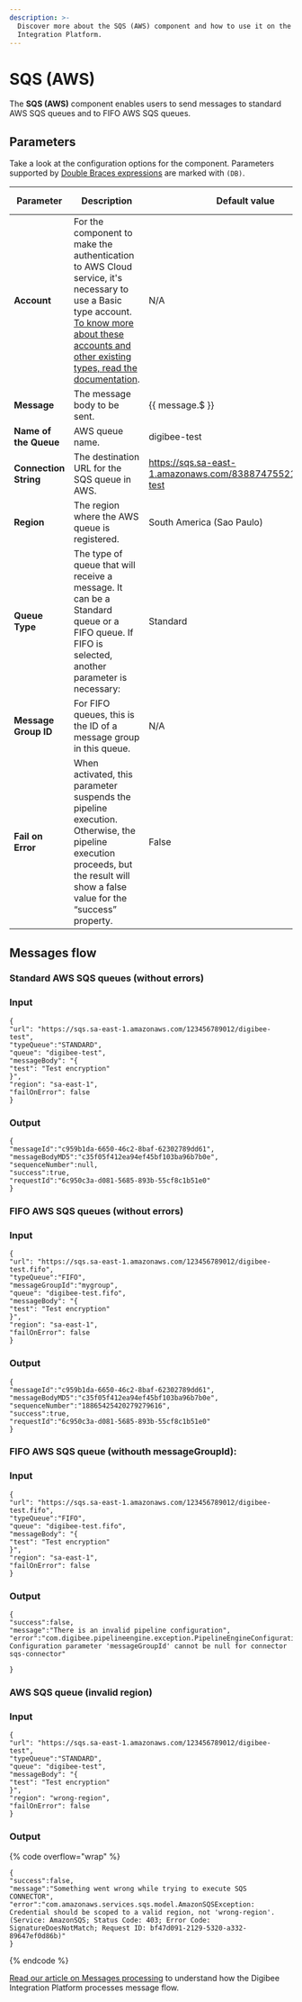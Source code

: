 ```yaml
---
description: >-
  Discover more about the SQS (AWS) component and how to use it on the Digibee
  Integration Platform.
---
```


# SQS (AWS)

The **SQS (AWS)** component enables users to send messages to standard AWS SQS queues and to FIFO AWS SQS queues.

## Parameters

Take a look at the configuration options for the component. Parameters supported by [Double Braces expressions](../../build/double-braces/) are marked with `(DB)`.

<table data-full-width="true"><thead><tr><th width="158">Parameter</th><th width="358">Description</th><th width="149">Default value</th><th>Data type</th></tr></thead><tbody><tr><td><strong>Account</strong></td><td>For the component to make the authentication to AWS Cloud service, it's necessary to use a Basic type account. <a href="../../settings/accounts/">To know more about these accounts and other existing types, read the documentation</a>.</td><td>N/A</td><td>String</td></tr><tr><td><strong>Message</strong></td><td>The message body to be sent.</td><td>{{ message.$ }}</td><td>String</td></tr><tr><td><strong>Name of the Queue</strong></td><td>AWS queue name.</td><td>digibee-test</td><td>String</td></tr><tr><td><strong>Connection String</strong></td><td>The destination URL for the SQS queue in AWS.</td><td><a href="https://sqs.sa-east-1.amazonaws.com/838874755216/digibee-test">https://sqs.sa-east-1.amazonaws.com/838874755216/digibee-test</a></td><td>String</td></tr><tr><td><strong>Region</strong></td><td>The region where the AWS queue is registered.</td><td>South America (Sao Paulo)</td><td>String</td></tr><tr><td><strong>Queue Type</strong></td><td>The type of queue that will receive a message. It can be a Standard queue or a FIFO queue. If FIFO is selected, another parameter is necessary:</td><td>Standard</td><td>String</td></tr><tr><td><strong>Message Group ID</strong></td><td>For FIFO queues, this is the ID of a message group in this queue.</td><td>N/A</td><td>String</td></tr><tr><td><strong>Fail on Error</strong></td><td>When activated, this parameter suspends the pipeline execution. Otherwise, the pipeline execution proceeds, but the result will show a false value for the “success” property.</td><td>False</td><td>Boolean</td></tr></tbody></table>

## Messages flow <a href="#h_7ec00f10a3" id="h_7ec00f10a3"></a>

### Standard AWS SQS queues (without errors) <a href="#h_c19009081b" id="h_c19009081b"></a>

### **Input** <a href="#h_fcfef679cb" id="h_fcfef679cb"></a>

```
{
"url": "https://sqs.sa-east-1.amazonaws.com/123456789012/digibee-test",
"typeQueue":"STANDARD",
"queue": "digibee-test",
"messageBody": "{
"test": "Test encryption"
}",
"region": "sa-east-1",
"failOnError": false
}

```

### **Output** <a href="#h_7bb75890f0" id="h_7bb75890f0"></a>

```
{
"messageId":"c959b1da-6650-46c2-8baf-62302789dd61",
"messageBodyMD5":"c35f05f412ea94ef45bf103ba96b7b0e",
"sequenceNumber":null,
"success":true,
"requestId":"6c950c3a-d081-5685-893b-55cf8c1b51e0"
}
```

### FIFO AWS SQS queues (without errors) <a href="#h_c15de6e1e0" id="h_c15de6e1e0"></a>

### **Input** <a href="#h_c15de6e1e0" id="h_c15de6e1e0"></a>

```
{
"url": "https://sqs.sa-east-1.amazonaws.com/123456789012/digibee-test.fifo",
"typeQueue":"FIFO",
"messageGroupId":"mygroup",
"queue": "digibee-test.fifo",
"messageBody": "{
"test": "Test encryption"
}",
"region": "sa-east-1",
"failOnError": false
}
```

### **Output** <a href="#h_25c5812c76" id="h_25c5812c76"></a>

```
{
"messageId":"c959b1da-6650-46c2-8baf-62302789dd61",
"messageBodyMD5":"c35f05f412ea94ef45bf103ba96b7b0e",
"sequenceNumber":"18865425420279279616",
"success":true,
"requestId":"6c950c3a-d081-5685-893b-55cf8c1b51e0"
}
```

### **FIFO AWS SQS queue (withouth messageGroupId):**

### **Input** <a href="#h_f38b9978a3" id="h_f38b9978a3"></a>

```
{
"url": "https://sqs.sa-east-1.amazonaws.com/123456789012/digibee-test.fifo",
"typeQueue":"FIFO",
"queue": "digibee-test.fifo",
"messageBody": "{
"test": "Test encryption"
}",
"region": "sa-east-1",
"failOnError": false
}
```

### **Output** <a href="#h_c5c017e4e7" id="h_c5c017e4e7"></a>

```
{
"success":false,
"message":"There is an invalid pipeline configuration",
"error":"com.digibee.pipelineengine.exception.PipelineEngineConfigurationException: Configuration parameter 'messageGroupId' cannot be null for connector sqs-connector"

}
```

### **AWS SQS queue (invalid region)**

### **Input** <a href="#h_5c3f9a3217" id="h_5c3f9a3217"></a>

```
{
"url": "https://sqs.sa-east-1.amazonaws.com/123456789012/digibee-test",
"typeQueue":"STANDARD",
"queue": "digibee-test",
"messageBody": "{
"test": "Test encryption"
}",
"region": "wrong-region",
"failOnError": false
}
```

### **Output** <a href="#h_b2eb574555" id="h_b2eb574555"></a>

{% code overflow="wrap" %}
```
{
"success":false,
"message":"Something went wrong while trying to execute SQS CONNECTOR",
"error":"com.amazonaws.services.sqs.model.AmazonSQSException: Credential should be scoped to a valid region, not 'wrong-region'. (Service: AmazonSQS; Status Code: 403; Error Code: SignatureDoesNotMatch; Request ID: bf47d091-2129-5320-a332-89647ef0d86b)"
}
```
{% endcode %}

[Read our article on Messages processing](https://docs.digibee.com/documentation/build/pipelines/messages-processing) to understand how the Digibee Integration Platform processes message flow.
